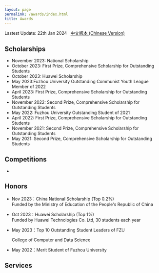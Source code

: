 ```yaml
---
layout: page
permalink: /awards/index.html
title: Awards
---
```


Lastest Update: 22th Jan 2024 &nbsp; [中文版本 (Chinese Version)](https://caihanlin.com/file/awards-zh/)

## Scholarships

- November 2023: National Scholarship
- October 2023: First Prize, Comprehensive Scholarship for Outstanding Students
- October 2023: Huawei Scholarship
- May 2023:Fuzhou University Outstanding Communist Youth League Member of 2022
- April 2023: First Prize, Comprehensive Scholarship for Outstanding Students
- November 2022: Second Prize, Comprehensive Scholarship for Outstanding Students
- May 2022:  Fuzhou University Outstanding Student of 2021
- April 2022: First Prize, Comprehensive Scholarship for Outstanding Students
- November 2021: Second Prize, Comprehensive Scholarship for Outstanding Students
- May 2021: Second Prize, Comprehensive Scholarship for Outstanding Students<br>

## Competitions

- 

## Honors

- Nov 2023：China National Scholarship (Top 0.2%)<br>Funded by the Ministry of Education of the People's Republic of China

- Oct 2023：Huawei Scholarship (Top 1%)<br>Funded by Huawei Technologies Co. Ltd, 30 students each year

- May 2023：Top 10 Outstanding Student Leaders of FZU<br>

  College of Computer and Data Science

- May 2022：Merit Student of Fuzhou University

## Services

